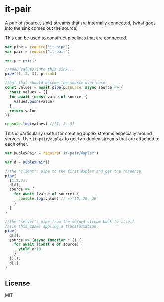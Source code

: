 # it-pair

A pair of {source, sink} streams that are internally connected,
(what goes into the sink comes out the source)

This can be used to construct pipelines that are connected.

``` js
var pipe = require('it-pipe')
var pair = require('it-pair')

var p = pair()

//read values into this sink...
pipe([1, 2, 3], p.sink)

//but that should become the source over here.
const values = await pipe(p.source, async source => {
  const values = []
  for await (const value of source) {
    values.push(value)
  }
  return value
})

console.log(values) //[1, 2, 3]
```

This is particularly useful for creating duplex streams especially
around servers. Use `it-pair/duplex` to get two duplex streams
that are attached to each other.

``` js
var DuplexPair = require('it-pair/duplex')

var d = DuplexPair()

//the "client": pipe to the first duplex and get the response.
pipe(
  [1,2,3],
  d[0],
  source => {
    for await (value of source) {
      console.log(value) // => 10, 20, 30
    }
  }
)

//the "server": pipe from the second stream back to itself
//(in this case) appling a transformation.
pipe(
  d[1],
  source => (async function * () {
    for await (const e of source) {
      yield e*10
    }
  })(),
  d[1]
)
```

## License

MIT
